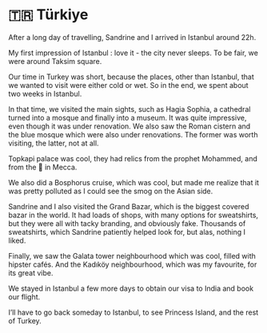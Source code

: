 # 🇹🇷 Türkiye

After a long day of travelling, Sandrine and I arrived in Istanbul around 22h.

My first impression of Istanbul : love it - the city never sleeps. To be fair, we were around Taksim square. 

Our time in Turkey was short, because the places, other than Istanbul, that we wanted to visit were either cold or wet. So in the end, we spent about two weeks in Istanbul. 

In that time, we visited the main sights, such as Hagia Sophia, a cathedral turned into a mosque and finally into a museum. It was quite impressive, even though it was under renovation. We also saw the Roman cistern and the blue mosque which were also under renovations. The former was worth visiting, the latter, not at all.

Topkapi palace was cool, they had relics from the prophet Mohammed, and from the 🕋 in Mecca.

We also did a Bosphorus cruise, which was cool, but made me realize that it was pretty polluted as I could see the smog on the Asian side.

Sandrine and I also visited the Grand Bazar, which is the biggest covered bazar in the world. It had loads of shops, with many options for sweatshirts, but they were all with tacky branding, and obviously fake. Thousands of sweatshirts, which Sandrine patiently helped look for, but alas, nothing I liked.

Finally, we saw the Galata tower neighbourhood which was cool, filled with hipster cafés. And the Kadıköy neighbourhood, which was my favourite, for its great vibe.

We stayed in Istanbul a few more days to obtain our visa to India and book our flight.

I’ll have to go back someday to Istanbul, to see Princess Island, and the rest of Turkey.
